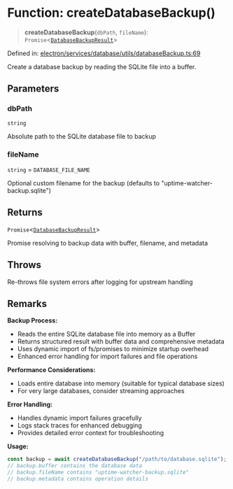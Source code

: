 # Function: createDatabaseBackup()

> **createDatabaseBackup**(`dbPath`, `fileName`): `Promise`\<[`DatabaseBackupResult`](../interfaces/DatabaseBackupResult.md)\>

Defined in: [electron/services/database/utils/databaseBackup.ts:69](https://github.com/Nick2bad4u/Uptime-Watcher/blob/3cce0c3b352c8390536ca3c7399ece50a05faf18/electron/services/database/utils/databaseBackup.ts#L69)

Create a database backup by reading the SQLite file into a buffer.

## Parameters

### dbPath

`string`

Absolute path to the SQLite database file to backup

### fileName

`string` = `DATABASE_FILE_NAME`

Optional custom filename for the backup (defaults to "uptime-watcher-backup.sqlite")

## Returns

`Promise`\<[`DatabaseBackupResult`](../interfaces/DatabaseBackupResult.md)\>

Promise resolving to backup data with buffer, filename, and metadata

## Throws

Re-throws file system errors after logging for upstream handling

## Remarks

**Backup Process:**
- Reads the entire SQLite database file into memory as a Buffer
- Returns structured result with buffer data and comprehensive metadata
- Uses dynamic import of fs/promises to minimize startup overhead
- Enhanced error handling for import failures and file operations

**Performance Considerations:**
- Loads entire database into memory (suitable for typical database sizes)
- For very large databases, consider streaming approaches

**Error Handling:**
- Handles dynamic import failures gracefully
- Logs stack traces for enhanced debugging
- Provides detailed error context for troubleshooting

**Usage:**
```typescript
const backup = await createDatabaseBackup("/path/to/database.sqlite");
// backup.buffer contains the database data
// backup.fileName contains "uptime-watcher-backup.sqlite"
// backup.metadata contains operation details
```
